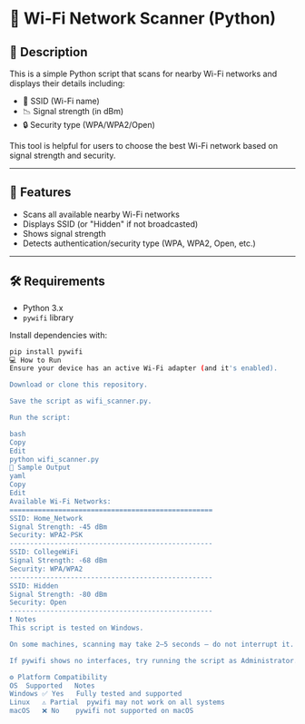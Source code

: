 # 📡 Wi-Fi Network Scanner (Python)

## 📝 Description
This is a simple Python script that scans for nearby Wi-Fi networks and displays their details including:

- 📶 SSID (Wi-Fi name)
- 📉 Signal strength (in dBm)
- 🔒 Security type (WPA/WPA2/Open)

This tool is helpful for users to choose the best Wi-Fi network based on signal strength and security.

---

## 🚀 Features
- Scans all available nearby Wi-Fi networks
- Displays SSID (or "Hidden" if not broadcasted)
- Shows signal strength
- Detects authentication/security type (WPA, WPA2, Open, etc.)

---

## 🛠 Requirements

- Python 3.x
- `pywifi` library

Install dependencies with:

```bash
pip install pywifi
💻 How to Run
Ensure your device has an active Wi-Fi adapter (and it's enabled).

Download or clone this repository.

Save the script as wifi_scanner.py.

Run the script:

bash
Copy
Edit
python wifi_scanner.py
🧪 Sample Output
yaml
Copy
Edit
Available Wi-Fi Networks:
==================================================
SSID: Home_Network
Signal Strength: -45 dBm
Security: WPA2-PSK
--------------------------------------------------
SSID: CollegeWiFi
Signal Strength: -68 dBm
Security: WPA/WPA2
--------------------------------------------------
SSID: Hidden
Signal Strength: -80 dBm
Security: Open
--------------------------------------------------
❗ Notes
This script is tested on Windows.

On some machines, scanning may take 2–5 seconds — do not interrupt it.

If pywifi shows no interfaces, try running the script as Administrator.

⚙️ Platform Compatibility
OS	Supported	Notes
Windows	✅ Yes	Fully tested and supported
Linux	⚠️ Partial	pywifi may not work on all systems
macOS	❌ No	pywifi not supported on macOS
